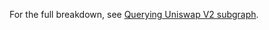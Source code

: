 For the full breakdown, see [Querying Uniswap V2 subgraph](https://docs.chainstack.com/docs/subgraphs-how-to-query-uniswap-v2-subgraph).
